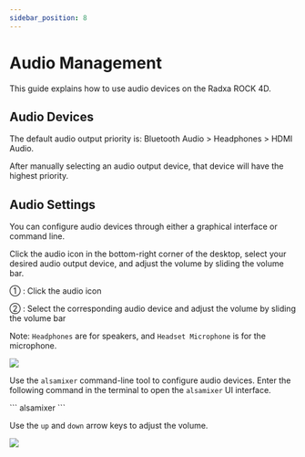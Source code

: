 ```yaml
---
sidebar_position: 8
---
```


# Audio Management

This guide explains how to use audio devices on the Radxa ROCK 4D.

## Audio Devices

The default audio output priority is: Bluetooth Audio > Headphones > HDMI Audio.

After manually selecting an audio output device, that device will have the highest priority.

## Audio Settings

You can configure audio devices through either a graphical interface or command line.

<Tabs queryString="interface-mode">

<TabItem value="Graphical Interface">

Click the audio icon in the bottom-right corner of the desktop, select your desired audio output device, and adjust the volume by sliding the volume bar.

① : Click the audio icon

② : Select the corresponding audio device and adjust the volume by sliding the volume bar

Note: `Headphones` are for speakers, and `Headset Microphone` is for the microphone.

<div style={{textAlign: 'center'}}>
    <img src="/img/rock4/4d/rock4d-audio.webp" style={{width: '100%', maxWidth: '1200px'}} />
</div>

</TabItem>

<TabItem value="Command Line Mode">

Use the `alsamixer` command-line tool to configure audio devices. Enter the following command in the terminal to open the `alsamixer` UI interface.

<NewCodeBlock tip="radxa@radxa-4d$" type="device">
```
alsamixer
```
</NewCodeBlock>

Use the `up` and `down` arrow keys to adjust the volume.

<div style={{textAlign: 'center'}}>
    <img src="/img/rock4/4d/rock4d-audio-1.webp" style={{width: '100%', maxWidth: '1200px'}} />
</div>

</TabItem>

</Tabs>
